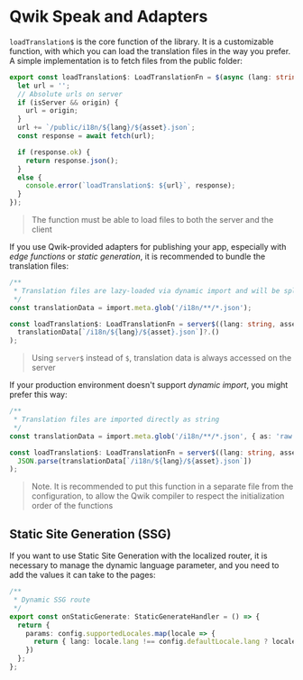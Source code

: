 # Qwik Speak and Adapters

`loadTranslation$` is the core function of the library. It is a customizable function, with which you can load the translation files in the way you prefer. A simple implementation is to fetch files from the public folder:

```typescript
export const loadTranslation$: LoadTranslationFn = $(async (lang: string, asset: string, origin?: string) => {
  let url = '';
  // Absolute urls on server
  if (isServer && origin) {
    url = origin;
  }
  url += `/public/i18n/${lang}/${asset}.json`;
  const response = await fetch(url);

  if (response.ok) {
    return response.json();
  }
  else {
    console.error(`loadTranslation$: ${url}`, response);
  }
});
```

> The function must be able to load files to both the server and the client

If you use Qwik-provided adapters for publishing your app, especially with _edge functions_ or _static generation_, it is recommended to bundle the translation files:
```typescript
/**
 * Translation files are lazy-loaded via dynamic import and will be split into separate chunks during build
 */
const translationData = import.meta.glob('/i18n/**/*.json');

const loadTranslation$: LoadTranslationFn = server$((lang: string, asset: string) =>
  translationData[`/i18n/${lang}/${asset}.json`]?.()
);
```
> Using `server$` instead of `$`, translation data is always accessed on the server

If your production environment doesn't support _dynamic import_, you might prefer this way:
```typescript
/**
 * Translation files are imported directly as string
 */
const translationData = import.meta.glob('/i18n/**/*.json', { as: 'raw', eager: true });

const loadTranslation$: LoadTranslationFn = server$((lang: string, asset: string) =>
  JSON.parse(translationData[`/i18n/${lang}/${asset}.json`])
);
```

> Note. It is recommended to put this function in a separate file from the configuration, to allow the Qwik compiler to respect the initialization order of the functions

## Static Site Generation (SSG)
If you want to use Static Site Generation with the localized router, it is necessary to manage the dynamic language parameter, and you need to add the values it can take to the pages:

```typescript
/**
 * Dynamic SSG route
 */
export const onStaticGenerate: StaticGenerateHandler = () => {
  return {
    params: config.supportedLocales.map(locale => {
      return { lang: locale.lang !== config.defaultLocale.lang ? locale.lang : '' };
    })
  };
};
```
